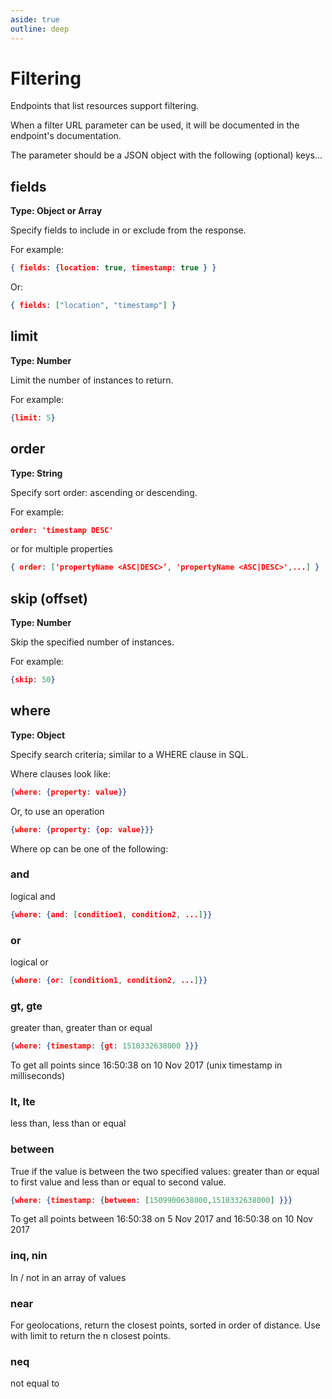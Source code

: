 ```yaml
---
aside: true
outline: deep
---
```


# Filtering

Endpoints that list resources support filtering.

When a filter URL parameter can be used, it will be documented in the endpoint's documentation.

The parameter should be a JSON object with the following (optional) keys...

## fields

**Type: Object or Array**

Specify fields to include in or exclude from the response.

For example:

```json
{ fields: {location: true, timestamp: true } }
```

Or:

```json
{ fields: ["location", "timestamp"] }
```

## limit

**Type: Number**

Limit the number of instances to return.

For example:

```json
{limit: 5}
```

## order

**Type: String**

Specify sort order: ascending or descending.

For example:

```json
order: 'timestamp DESC'
```

or for multiple properties

```json
{ order: ['propertyName <ASC|DESC>’, 'propertyName <ASC|DESC>',...] }
```

## skip (offset)

**Type: Number**

Skip the specified number of instances.

For example:

```json
{skip: 50}
```

## where

**Type: Object**

Specify search criteria; similar to a WHERE clause in SQL.

Where clauses look like:

```json
{where: {property: value}}
```

Or, to use an operation

```json
{where: {property: {op: value}}}
```

Where op can be one of the following:

### and

logical and

```json
{where: {and: [condition1, condition2, ...]}}
```

### or

logical or

```json
{where: {or: [condition1, condition2, ...]}}
```

### gt, gte

greater than, greater than or equal

```json
{where: {timestamp: {gt: 1510332638000 }}}
```

To get all points since 16:50:38 on 10 Nov 2017 (unix timestamp in milliseconds)

### lt, lte

less than, less than or equal

### between

True if the value is between the two specified values: greater
than or equal to first value and less than or equal to second
value.

```json
{where: {timestamp: {between: [1509900638000,1510332638000] }}}
```

To get all points between 16:50:38 on 5 Nov 2017 and 16:50:38
on 10 Nov 2017

### inq, nin

In / not in an array of values

### near

For geolocations, return the closest points, sorted in order of
distance. Use with limit to return the n closest points.

### neq

not equal to
